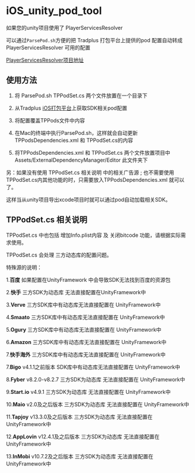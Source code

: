 # iOS_unity_pod_tool

如果您的unity项目使用了 PlayerServicesResolver

可以通过`ParsePod.sh`方便的把 Tradplus 打包平台上提供的pod 配置自动转成 PlayerServicesResolver 可用的配置

[PlayerServicesResolver项目地址](https://github.com/googlesamples/unity-jar-resolver)

## 使用方法

1. 将 ParsePod.sh TPPodSet.cs 两个文件放置在一个目录下

2. 从Tradplus [iOS打包平台](https://docs.tradplusad.com/docs/integration_ios/download)上获取SDK相关pod配置

3. 将配置覆盖TPPods文件中内容

4. 在Mac的终端中执行ParsePod.sh，这样就会自动更新 TPPodsDependencies.xml 和 TPPodSet.cs的内容

5. 将TPPodsDependencies.xml 和 TPPodSet.cs 两个文件放置项目中 Assets/ExternalDependencyManager/Editor 此文件夹下

另：如果没有使用 TPPodSet.cs 相关说明 中的相关广告源  ; 也不需要使用TPPodSet.cs内其他功能的时，只需要放入TPPodsDependencies.xml 就可以了。

这样当从unity项目导出xcode项目时就可以通过pod自动加载相关SDK。

## TPPodSet.cs 相关说明

TPPodSet.cs 中也包括 增加Info.plist内容 及 关闭bitcode 功能，请根据实际需求使用。

TPPodSet.cs 会处理 三方动态库的配置问题。

特殊源的说明：

1.**百度** 如果配置在UnityFramework 中会导致SDK无法找到百度的资源包

2.**快手** 三方SDK为动态库 无法直接配置在UnityFramework中

3.**Verve** 三方SDK库中有动态库无法直接配置在 UnityFramework中

4.**Smaato** 三方SDK库中有动态库无法直接配置在 UnityFramework中

5.**Ogury** 三方SDK库中有动态库无法直接配置在 UnityFramework中

6.**Amazon** 三方SDK库中有动态库无法直接配置在 UnityFramework中

7.**快手海外** 三方SDK库中有动态库无法直接配置在 UnityFramework中

7.**Bigo** v4.1.1之前版本 SDK库中有动态库无法直接配置在 UnityFramework中

8.**Fyber** v8.2.0-v8.2.7 三方SDK为动态库 无法直接配置在 UnityFramework中

9.**Start.io** v4.9.1 三方SDK为动态库 无法直接配置在 UnityFramework中

10.**Maio** v2.0及之后版本 三方SDK为动态库 无法直接配置在 UnityFramework中

11.**Tapjoy** v13.3.0及之后版本 三方SDK为动态库 无法直接配置在 UnityFramework中

12.**AppLovin** v12.4.1及之后版本 三方SDK为动态库 无法直接配置在 UnityFramework中

13.**InMobi** v10.7.2及之后版本 三方SDK为动态库 无法直接配置在 UnityFramework中
